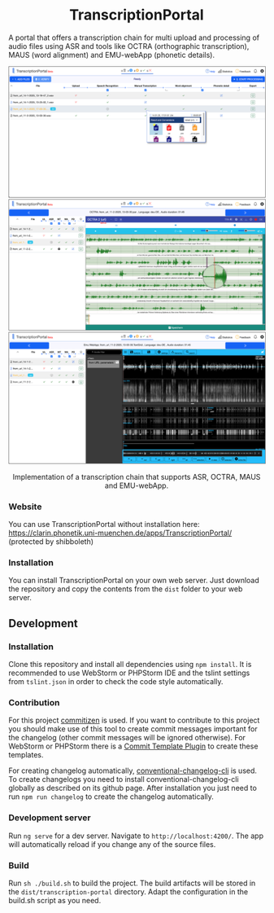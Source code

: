 <h1 align="center">TranscriptionPortal</h1>
<p>
  A portal that offers a transcription chain for multi upload and processing of audio files using ASR and tools like OCTRA (orthographic transcription), MAUS (word alignment) and EMU-webApp (phonetic details). 
</p>
<p align="center">
  <img style="border:1px solid gray;" src="https://github.com/IPS-LMU/transcription-portal/raw/master/screenshots/transcription-portal01.png">
  <img style="border:1px solid gray;" src="https://github.com/IPS-LMU/transcription-portal/raw/master/screenshots/transcription-portal02.png" alt="TranscriptionPortal OCTRA">
  <img style="border:1px solid gray;" src="https://github.com/IPS-LMU/transcription-portal/raw/master/screenshots/transcription-portal03.png" alt="TranscriptionPortal EMU-webApp">
</p>
<p align="center">
Implementation of a transcription chain that supports ASR, OCTRA, MAUS and EMU-webApp.
</p>

### Website

You can use TranscriptionPortal without installation here: https://clarin.phonetik.uni-muenchen.de/apps/TranscriptionPortal/
(protected by shibboleth)

### Installation

You can install TranscriptionPortal on your own web server. Just download the repository and copy the contents from the `dist` folder to your web server.

## Development

### Installation

Clone this repository and install all dependencies using `npm install`. It is recommended to use WebStorm or PHPStorm IDE and the tslint settings from `tslint.json` in order to check the code style automatically.

### Contribution

For this project <a href="https://github.com/commitizen/cz-cli">commitizen</a> is used. If you want to contribute to this project you should make use of this tool to create commit messages important for the changelog (other commit messages will be ignored otherwise). For WebStorm or PHPStorm there is a <a href="https://plugins.jetbrains.com/plugin/9861-git-commit-template">Commit Template Plugin</a> to create these templates.

For creating changelog automatically, <a href="https://github.com/conventional-changelog/conventional-changelog/tree/master/packages/conventional-changelog-cli">conventional-changelog-cli</a> is used. To create changelogs you need to install conventional-changelog-cli globally as described on its github page. After installation you just need to run `npm run changelog` to create the changelog automatically.

### Development server

Run `ng serve` for a dev server. Navigate to `http://localhost:4200/`. The app will automatically reload if you change any of the source files.

### Build

Run `sh ./build.sh` to build the project. The build artifacts will be stored in the `dist/transcription-portal` directory. Adapt the configuration in the build.sh script as you need.
